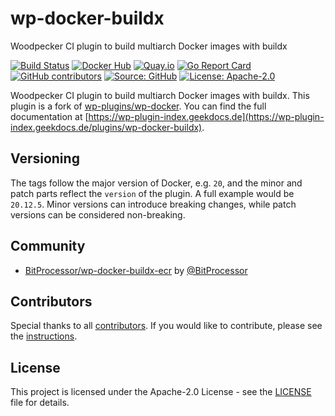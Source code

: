 # wp-docker-buildx

Woodpecker CI plugin to build multiarch Docker images with buildx

[![Build Status](https://img.shields.io/wp/build/thegeeklab/wp-docker-buildx?logo=wp&server=https%3A%2F%2Fwp.thegeeklab.de)](https://wp.thegeeklab.de/thegeeklab/wp-docker-buildx)
[![Docker Hub](https://img.shields.io/badge/dockerhub-latest-blue.svg?logo=docker&logoColor=white)](https://hub.docker.com/r/thegeeklab/wp-docker-buildx)
[![Quay.io](https://img.shields.io/badge/quay-latest-blue.svg?logo=docker&logoColor=white)](https://quay.io/repository/thegeeklab/wp-docker-buildx)
[![Go Report Card](https://goreportcard.com/badge/github.com/thegeeklab/wp-docker-buildx)](https://goreportcard.com/report/github.com/thegeeklab/wp-docker-buildx)
[![GitHub contributors](https://img.shields.io/github/contributors/thegeeklab/wp-docker-buildx)](https://github.com/thegeeklab/wp-docker-buildx/graphs/contributors)
[![Source: GitHub](https://img.shields.io/badge/source-github-blue.svg?logo=github&logoColor=white)](https://github.com/thegeeklab/wp-docker-buildx)
[![License: Apache-2.0](https://img.shields.io/github/license/thegeeklab/wp-docker-buildx)](https://github.com/thegeeklab/wp-docker-buildx/blob/main/LICENSE)

Woodpecker CI plugin to build multiarch Docker images with buildx. This plugin is a fork of [wp-plugins/wp-docker](https://github.com/wp-plugins/wp-docker). You can find the full documentation at [https://wp-plugin-index.geekdocs.de](https://wp-plugin-index.geekdocs.de/plugins/wp-docker-buildx).

## Versioning

The tags follow the major version of Docker, e.g. `20`, and the minor and patch parts reflect the `version` of the plugin. A full example would be `20.12.5`. Minor versions can introduce breaking changes, while patch versions can be considered non-breaking.

## Community

<!-- prettier-ignore-start -->
<!-- spellchecker-disable -->

- [BitProcessor/wp-docker-buildx-ecr](https://github.com/BitProcessor/wp-docker-buildx-ecr) by [@BitProcessor](https://github.com/BitProcessor)

<!-- spellchecker-enable -->
<!-- prettier-ignore-end -->

## Contributors

Special thanks to all [contributors](https://github.com/thegeeklab/wp-docker-buildx/graphs/contributors). If you would like to contribute, please see the [instructions](https://github.com/thegeeklab/wp-docker-buildx/blob/main/CONTRIBUTING.md).

## License

This project is licensed under the Apache-2.0 License - see the [LICENSE](https://github.com/thegeeklab/wp-docker-buildx/blob/main/LICENSE) file for details.
